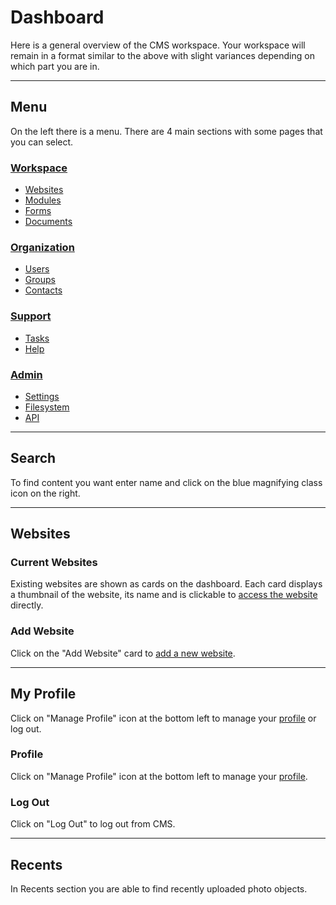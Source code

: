 # Dashboard

Here is a general overview of the CMS workspace. Your workspace will remain in a format similar to the above with slight variances depending on which part you are in.

---

## Menu

On the left there is a menu. There are 4 main sections with some pages that you can select.

### <a href="/workspace/">Workspace</a>

- <a href="/workspace/websites-overview">Websites</a>
- <a href="/workspace/modules-overview">Modules</a>
- <a href="/workspace/forms-overview">Forms</a>
- <a href="/workspace/documents-overview">Documents</a>

### <a href="/organization/">Organization</a>

- <a href="/organization/users-overview/">Users</a>
- <a href="/organization/groups-overview/">Groups</a>
- <a href="/organization/contacts/">Contacts</a>

### <a href="/support/">Support</a>

- <a href="/support/tasks/">Tasks</a>
- <a href="/support/help/">Help</a>

### <a href="/admin/">Admin</a>

- <a href="/admin/settings/">Settings</a>
- <a href="/admin/filesystem/">Filesystem</a>
- <a href="/admin/api/">API</a>

---

## Search

To find content you want enter name and click on the blue magnifying class icon on the right.

---

## Websites

### Current Websites

Existing websites are shown as cards on the dashboard. Each card displays a thumbnail of the website, its name and is clickable to <a href="/services/read/">access the website</a> directly.

### Add Website

Click on the "Add Website" card to <a href="/services/add/">add a new website</a>.

---

## My Profile

Click on "Manage Profile" icon at the bottom left to manage your <a href="/profile/">profile</a> or log out.

### Profile

Click on "Manage Profile" icon at the bottom left to manage your <a href="/profile/">profile</a>.

### Log Out

Click on "Log Out" to log out from CMS.

---

## Recents

In Recents section you are able to find recently uploaded photo objects.


